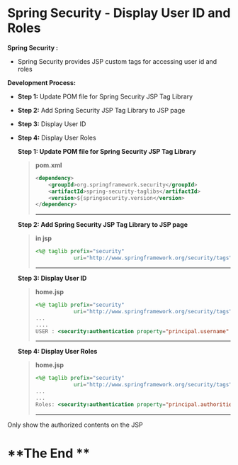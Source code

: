 # Spring Security - Display User ID and Roles



**Spring Security :**

- Spring Security provides JSP custom tags for accessing user id and roles



**Development Process:**

- **Step 1:** Update POM file for Spring Security JSP Tag Library

- **Step 2:** Add Spring Security JSP Tag Library to JSP page

- **Step 3:** Display User ID

- **Step 4:** Display User Roles

  

  **Step 1: Update POM file for Spring Security JSP Tag Library**

  > **pom.xml**
  >
  > ```xml
  > <dependency>
  > 	<groupId>org.springframework.security</groupId>
  >     <artifactId>spring-security-taglibs</artifactId>
  >     <version>${springsecurity.version</version>
  > </dependency>
  > ```
  >
  > ****

  

  **Step 2: Add Spring Security JSP Tag Library to JSP page**

  > **in jsp**
  >
  > ```jsp
  > <%@ taglib prefix="security"
  >     		uri="http://www.springframework.org/security/tags" %>
  > ```
  >
  > ****

  

  **Step 3: Display User ID**

  > **home.jsp**
  >
  > ```jsp
  > <%@ taglib prefix="security" 
  > 			uri="http://www.springframework.org/security/tags" %>
  > ...
  > ....
  > USER : <security:authentication property="principal.username" />
  > ```
  >
  > ****

  

   **Step 4: Display User Roles**

  > **home.jsp**
  >
  > ```jsp
  > <%@ taglib prefix="security"
  > 			uri="http://www.springframework.org/security/tags" %>
  > ...
  > ...
  > Roles: <security:authentication property="principal.authorities" />
  > ```
  >
  > ****








Only show the authorized contents on the JSP

# **The End **

